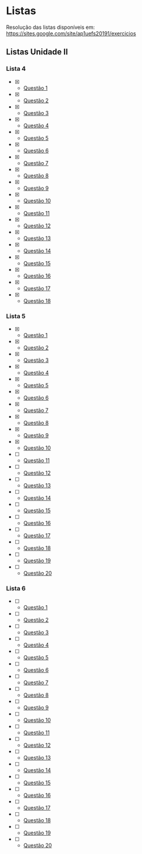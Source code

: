 # Listas

Resolução das listas disponíveis em: https://sites.google.com/site/ap1uefs20191/exercicios

<h2> Listas Unidade II </h2>

<h3>Lista 4 </h3>

- [X] - <a href="https://github.com/antonyaraujo/Listas/blob/master/Lista04/Questao1.py">Questão 1</a>
- [X] - <a href="https://github.com/antonyaraujo/Listas/blob/master/Lista04/Questao2.py">Questão 2</a>
- [X] - <a href="https://github.com/antonyaraujo/Listas/blob/master/Lista04/Questao3.py">Questão 3</a>
- [X] - <a href="https://github.com/antonyaraujo/Listas/blob/master/Lista04/Questao4.py">Questão 4</a>
- [X] - <a href="https://github.com/antonyaraujo/Listas/blob/master/Lista04/Questao5.py">Questão 5</a>
- [X] - <a href="https://github.com/antonyaraujo/Listas/blob/master/Lista04/Questao6.py">Questão 6</a>
- [X] - <a href="https://github.com/antonyaraujo/Listas/blob/master/Lista04/Questao7.py">Questão 7</a>
- [X] - <a href="https://github.com/antonyaraujo/Listas/blob/master/Lista04/Questao8.py">Questão 8</a>
- [X] - <a href="https://github.com/antonyaraujo/Listas/blob/master/Lista04/Questao9.py">Questão 9</a>
- [X] - <a href="https://github.com/antonyaraujo/Listas/blob/master/Lista04/Questao10.py">Questão 10</a>
- [X] - <a href="https://github.com/antonyaraujo/Listas/blob/master/Lista04/Questao11.py">Questão 11</a>
- [X] - <a href="https://github.com/antonyaraujo/Listas/blob/master/Lista04/Questao12.py">Questão 12</a>
- [X] - <a href="https://github.com/antonyaraujo/Listas/blob/master/Lista04/Questao13.py">Questão 13</a>
- [X] - <a href="https://github.com/antonyaraujo/Listas/blob/master/Lista04/Questao14.py">Questão 14</a>
- [X] - <a href="https://github.com/antonyaraujo/Listas/blob/master/Lista04/Questao15.py">Questão 15</a>
- [X] - <a href="https://github.com/antonyaraujo/Listas/blob/master/Lista04/Questao16.py">Questão 16</a>
- [X] - <a href="https://github.com/antonyaraujo/Listas/blob/master/Lista04/Questao17.py">Questão 17</a>
- [X] - <a href="https://github.com/antonyaraujo/Listas/blob/master/Lista04/Questao18.py">Questão 18</a>

<h3>Lista 5 </h3>

- [X] - <a href="https://github.com/antonyaraujo/Listas/blob/master/Lista05/Questao1.py">Questão 1</a>
- [X] - <a href="https://github.com/antonyaraujo/Listas/blob/master/Lista05/Questao2.py">Questão 2</a>
- [X] - <a href="https://github.com/antonyaraujo/Listas/blob/master/Lista05/Questao3.py">Questão 3</a>
- [X] - <a href="https://github.com/antonyaraujo/Listas/blob/master/Lista05/Questao4.py">Questão 4</a>
- [X] - <a href="https://github.com/antonyaraujo/Listas/blob/master/Lista05/Questao5.py">Questão 5</a>
- [X] - <a href="https://github.com/antonyaraujo/Listas/blob/master/Lista05/Questao6.py">Questão 6</a>
- [X] - <a href="https://github.com/antonyaraujo/Listas/blob/master/Lista05/Questao7.py">Questão 7</a>
- [X] - <a href="https://github.com/antonyaraujo/Listas/blob/master/Lista05/Questao8.py">Questão 8</a>
- [X] - <a href="https://github.com/antonyaraujo/Listas/blob/master/Lista05/Questao9.py">Questão 9</a>
- [X] - <a href="https://github.com/antonyaraujo/Listas/blob/master/Lista05/Questao10.py">Questão 10</a>
- [ ] - <a href="https://github.com/antonyaraujo/Listas/blob/master/Lista05/Questao11.py">Questão 11</a>
- [ ] - <a href="https://github.com/antonyaraujo/Listas/blob/master/Lista05/Questao12.py">Questão 12</a>
- [ ] - <a href="https://github.com/antonyaraujo/Listas/blob/master/Lista05/Questao13.py">Questão 13</a>
- [ ] - <a href="https://github.com/antonyaraujo/Listas/blob/master/Lista05/Questao14.py">Questão 14</a>
- [ ] - <a href="https://github.com/antonyaraujo/Listas/blob/master/Lista05/Questao15.py">Questão 15</a>
- [ ] - <a href="https://github.com/antonyaraujo/Listas/blob/master/Lista05/Questao16.py">Questão 16</a>
- [ ] - <a href="https://github.com/antonyaraujo/Listas/blob/master/Lista05/Questao17.py">Questão 17</a>
- [ ] - <a href="https://github.com/antonyaraujo/Listas/blob/master/Lista05/Questao18.py">Questão 18</a>
- [ ] - <a href="https://github.com/antonyaraujo/Listas/blob/master/Lista05/Questao19.py">Questão 19</a>
- [ ] - <a href="https://github.com/antonyaraujo/Listas/blob/master/Lista05/Questao20.py">Questão 20</a>

<h3>Lista 6 </h3>

- [ ] - <a href="https://github.com/antonyaraujo/Listas/blob/master/Lista06/Questao1.py">Questão 1</a>
- [ ] - <a href="https://github.com/antonyaraujo/Listas/blob/master/Lista06/Questao2.py">Questão 2</a>
- [ ] - <a href="https://github.com/antonyaraujo/Listas/blob/master/Lista06/Questao3.py">Questão 3</a>
- [ ] - <a href="https://github.com/antonyaraujo/Listas/blob/master/Lista06/Questao4.py">Questão 4</a>
- [ ] - <a href="https://github.com/antonyaraujo/Listas/blob/master/Lista06/Questao5.py">Questão 5</a>
- [ ] - <a href="https://github.com/antonyaraujo/Listas/blob/master/Lista06/Questao6.py">Questão 6</a>
- [ ] - <a href="https://github.com/antonyaraujo/Listas/blob/master/Lista06/Questao7.py">Questão 7</a>
- [ ] - <a href="https://github.com/antonyaraujo/Listas/blob/master/Lista06/Questao8.py">Questão 8</a>
- [ ] - <a href="https://github.com/antonyaraujo/Listas/blob/master/Lista06/Questao9.py">Questão 9</a>
- [ ] - <a href="https://github.com/antonyaraujo/Listas/blob/master/Lista06/Questao10.py">Questão 10</a>
- [ ] - <a href="https://github.com/antonyaraujo/Listas/blob/master/Lista06/Questao11.py">Questão 11</a>
- [ ] - <a href="https://github.com/antonyaraujo/Listas/blob/master/Lista06/Questao12.py">Questão 12</a>
- [ ] - <a href="https://github.com/antonyaraujo/Listas/blob/master/Lista06/Questao13.py">Questão 13</a>
- [ ] - <a href="https://github.com/antonyaraujo/Listas/blob/master/Lista06/Questao14.py">Questão 14</a>
- [ ] - <a href="https://github.com/antonyaraujo/Listas/blob/master/Lista06/Questao15.py">Questão 15</a>
- [ ] - <a href="https://github.com/antonyaraujo/Listas/blob/master/Lista06/Questao16.py">Questão 16</a>
- [ ] - <a href="https://github.com/antonyaraujo/Listas/blob/master/Lista06/Questao17.py">Questão 17</a>
- [ ] - <a href="https://github.com/antonyaraujo/Listas/blob/master/Lista06/Questao18.py">Questão 18</a>
- [ ] - <a href="https://github.com/antonyaraujo/Listas/blob/master/Lista06/Questao19.py">Questão 19</a>
- [ ] - <a href="https://github.com/antonyaraujo/Listas/blob/master/Lista06/Questao20.py">Questão 20</a>
